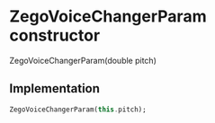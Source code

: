 


# ZegoVoiceChangerParam constructor







ZegoVoiceChangerParam(double pitch)





## Implementation

```dart
ZegoVoiceChangerParam(this.pitch);
```







